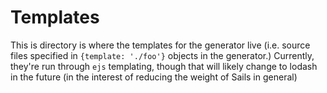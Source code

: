 # Templates


This is directory is where the templates for the generator live (i.e. source files specified in `{template: './foo'}` objects in the generator.)  Currently, they're run through `ejs` templating, though that will likely change to lodash in the future (in the interest of reducing the weight of Sails in general)
